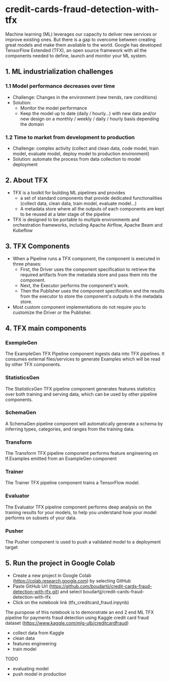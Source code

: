 # credit-cards-fraud-detection-with-tfx

Machine learning (ML) leverages our capacity to deliver new services or improve existing ones. But there is a gap to overcome between creating great models and make them available to the world. Google has developed TensorFlow Extended (TFX), an open source framework with all the components needed to define, launch and monitor your ML system.

## 1. ML industrialization challenges
### 1.1 Model performance decreases over time
- Challenge: Changes in the environment (new trends, rare conditions)
- Solution:
  - Monitor the model performance
  - Keep the model up to date (daily / hourly…) with new data and/or new design on a monthly / weekly / daily / hourly basis depending the domain

### 1.2 Time to market from development to production
- Challenge: complex activity (collect and clean data, code model, train model, evaluate model, deploy model to production environment)
- Solution: automate the process from data collection to model deployment 

## 2. About TFX
- TFX is a toolkit for building ML pipelines and provides
  - a set of standard components that provide dedicated functionalities (collect data, clean data, train model, evaluate model…) 
  - A metadata store where all the outputs of each components are kept to be reused at a later stage of the pipeline
- TFX is designed to be portable to multiple environments and orchestration frameworks, including Apache Airflow, Apache Beam and Kubeflow

## 3. TFX Components
- When a Pipeline runs a TFX component, the component is executed in three phases:
  - First, the Driver uses the component specification to retrieve the required artifacts from the metadata store and pass them into the component.
  - Next, the Executor performs the component's work.
  - Then the Publisher uses the component specification and the results from the executor to store the component's outputs in the metadata store.
- Most custom component implementations do not require you to customize the Driver or the Publisher. 

## 4. TFX main components
### ExempleGen
The ExampleGen TFX Pipeline component ingests data into TFX pipelines. It consumes external files/services to generate Examples which will be read by other TFX components.
### StatisticsGen
The StatisticsGen TFX pipeline component generates features statistics over both training and serving data, which can be used by other pipeline components.
### SchemaGen
A SchemaGen pipeline component will automatically generate a schema by inferring types, categories, and ranges from the training data.
### Transform
The Transform TFX pipeline component performs feature engineering on tf.Examples emitted from an ExampleGen component
### Trainer
The Trainer TFX pipeline component trains a TensorFlow model.
### Evaluator
The Evaluator TFX pipeline component performs deep analysis on the training results for your models, to help you understand how your model performs on subsets of your data.
### Pusher
The Pusher component is used to push a validated model to a deployment target

## 5. Run the project in Google Colab
- Create a new project in Google Colab (https://colab.research.google.com) by selecting GitHub
- Paste GitHub Url (https://github.com/boudartjj/credit-cards-fraud-detection-with-tfx.git) and select boudartjj/credit-cards-fraud-detection-with-tfx
- Click on the notebook link (tfx_creditcard_fraud.inpynb)

The puropose of this notebook is to demonstrate an end 2 end ML TFX pipeline for payments fraud detection using Kaggle credit card fraud dataset (https://www.kaggle.com/mlg-ulb/creditcardfraud)
- collect data from Kaggle
- clean data
- features engineering
- train model

TODO
- evaluating model
- push model in production
